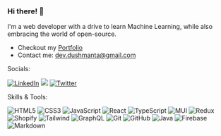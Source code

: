 ### Hi there! 👋

I'm a web developer with a drive to learn Machine Learning, while also embracing the world of open-source.
- Checkout my [Portfolio](https://dushmanta.is-a.dev/)
- Contact me: dev.dushmanta@gmail.com

Socials:
  
[![LinkedIn](https://img.shields.io/badge/LinkedIn-%230077B5.svg?logo=linkedin&logoColor=white)](https://linkedin.com/in/dushmanta05) [![](https://img.shields.io/badge/Discord-%237289DA.svg?logo=discord&logoColor=white)](https://discord.com/users/998821117701660732) [![Twitter](https://img.shields.io/badge/Twitter-%231DA1F2.svg?logo=Twitter&logoColor=white)](https://twitter.com/dushmanta05)

Skills & Tools:

![HTML5](https://img.shields.io/badge/HTML5-%23E34F26.svg?style=flat&logo=html5&logoColor=white) ![CSS3](https://img.shields.io/badge/CSS3-%231572B6.svg?style=flat&logo=css3&logoColor=white) ![JavaScript](https://img.shields.io/badge/JavaScript-%23323330.svg?style=flat&logo=javascript&logoColor=%23F7DF1E) ![React](https://img.shields.io/badge/React-%2320232a.svg?style=flat&logo=react&logoColor=%2361DAFB) ![TypeScript](https://img.shields.io/badge/TypeScript-%23007ACC.svg?style=flat&logo=typescript&logoColor=white) ![MUI](https://img.shields.io/badge/MUI-%23007FFF.svg?style=flat&logo=mui&logoColor=white) ![Redux](https://img.shields.io/badge/Redux-%23764ABC.svg?style=flat&logo=redux&logoColor=%23D3D3D3) ![Shopify](https://img.shields.io/badge/Shopify-%2396bf48.svg?style=flat&logo=shopify&logoColor=white) ![Tailwind](https://img.shields.io/badge/Tailwind-%2320232a.svg?style=flat&logo=tailwindcss) ![GraphQL](https://img.shields.io/badge/GraphQL-%23e10098.svg?style=flat&logo=graphql) ![Git](https://img.shields.io/badge/Git-%23F05032.svg?style=flat&logo=git&logoColor=white) ![GitHub](https://img.shields.io/badge/GitHub-%23000000.svg?style=flat&logo=github&logoColor=white) ![Java](https://img.shields.io/badge/Java-%23ED8B00.svg?style=flat&logo=java) ![Firebase](https://img.shields.io/badge/Firebase-%23039BE5.svg?style=flat&logo=firebase) ![Markdown](https://img.shields.io/badge/Markdown-%23000000.svg?style=flat&logo=markdown&logoColor=white)

